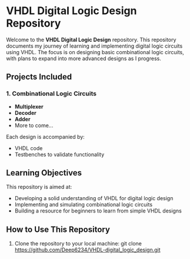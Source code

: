 # VHDL Digital Logic Design Repository

Welcome to the **VHDL Digital Logic Design** repository. This repository documents my journey of learning and implementing digital logic circuits using VHDL. The focus is on designing basic combinational logic circuits, with plans to expand into more advanced designs as I progress.

## Projects Included

### 1. Combinational Logic Circuits
   - **Multiplexer**
   - **Decoder**
   - **Adder**
   - More to come...

Each design is accompanied by:
   - VHDL code
   - Testbenches to validate functionality

## Learning Objectives
This repository is aimed at:
   - Developing a solid understanding of VHDL for digital logic design
   - Implementing and simulating combinational logic circuits
   - Building a resource for beginners to learn from simple VHDL designs

## How to Use This Repository
1. Clone the repository to your local machine:
   git clone https://github.com/Deep6234/VHDL-digital_logic_design.git
